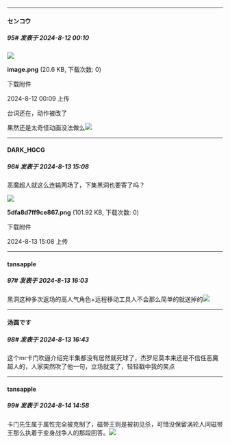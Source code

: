 ﻿
*****

####  センコウ  
##### 95#       发表于 2024-8-12 00:10

<img src="https://img.saraba1st.com/forum/202408/12/000927wcctqp4y4076lato.png" referrerpolicy="no-referrer">

<strong>image.png</strong> (20.6 KB, 下载次数: 0)

下载附件

2024-8-12 00:09 上传

台词还在，动作被改了

果然还是太奇怪动画没法做么<img src="https://static.saraba1st.com/image/smiley/face2017/125.png" referrerpolicy="no-referrer">


*****

####  DARK_HGCG  
##### 96#       发表于 2024-8-13 15:08

恶魔超人就这么连输两场了，下集黑洞也要寄了吗？

<img src="https://img.saraba1st.com/forum/202408/13/150820vpudsbb5kb9bbgzu.png" referrerpolicy="no-referrer">

<strong>5dfa8d7ff9ce867.png</strong> (101.92 KB, 下载次数: 0)

下载附件

2024-8-13 15:08 上传


*****

####  tansapple  
##### 97#       发表于 2024-8-13 16:03

黑洞这种多次返场的高人气角色+远程移动工具人不会那么简单的就送掉的<img src="https://static.saraba1st.com/image/smiley/face2017/066.png" referrerpolicy="no-referrer">


*****

####  汤圆です  
##### 98#       发表于 2024-8-13 16:43

这个mr卡门吹逼介绍完半集都没有居然就死球了，杰罗尼莫本来还是不信任恶魔超人的，人家突然吹了他一句，立场就变了，轻轻戳中我的笑点


*****

####  tansapple  
##### 99#       发表于 2024-8-14 14:58

卡门先生属于属性完全被克制了，磁带王则是被初见杀，可惜没保留涡轮人问磁带王那么执着于变身战争人的那段回答。<img src="https://static.saraba1st.com/image/smiley/face2017/066.png" referrerpolicy="no-referrer">

